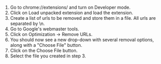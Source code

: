 1) Go to chrome://extensions/ and turn on Developer mode.
2) Click on Load unpacked extension and load the extension.
3) Create a list of urls to be removed and store them in a file. All urls are separated by \n.
4) Go to Google's webmaster tools.
5) Click on Optimization -> Remove URLs.
6) You should now see a new drop-down with several removal options, along with a "Choose File" button.
7) Click on the Choose File button.
8) Select the file you created in step 3.
